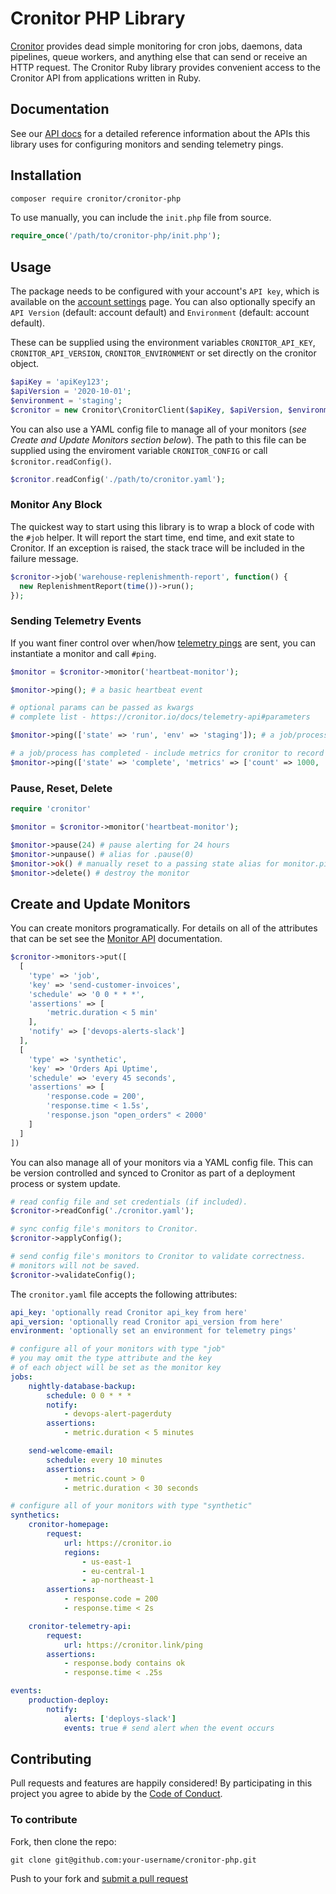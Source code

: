 # Cronitor PHP Library

[Cronitor](https://cronitor.io/) provides dead simple monitoring for cron jobs, daemons, data pipelines, queue workers, and anything else that can send or receive an HTTP request. The Cronitor Ruby library provides convenient access to the Cronitor API from applications written in Ruby.

## Documentation
See our [API docs](https://cronitor.io/docs/api) for a detailed reference information about the APIs this library uses for configuring monitors and sending telemetry pings.

## Installation

```bash
composer require cronitor/cronitor-php
```

To use manually, you can include the `init.php` file from source.

```php
require_once('/path/to/cronitor-php/init.php');
```

## Usage

The package needs to be configured with your account's `API key`, which is available on the [account settings](https://cronitor.io/settings) page. You can also optionally specify an `API Version` (default: account default) and `Environment` (default: account default).

These can be supplied using the environment variables `CRONITOR_API_KEY`, `CRONITOR_API_VERSION`, `CRONITOR_ENVIRONMENT` or set directly on the cronitor object.

```php
$apiKey = 'apiKey123';
$apiVersion = '2020-10-01';
$environment = 'staging';
$cronitor = new Cronitor\CronitorClient($apiKey, $apiVersion, $environment);
```

You can also use a YAML config file to manage all of your monitors (_see Create and Update Monitors section below_). The path to this file can be supplied using the enviroment variable `CRONITOR_CONFIG` or call `$cronitor.readConfig()`.

```php
$cronitor.readConfig('./path/to/cronitor.yaml');
```


### Monitor Any Block

The quickest way to start using this library is to wrap a block of code with the `#job` helper. It will report the start time, end time, and exit state to Cronitor. If an exception is raised, the stack trace will be included in the failure message.

```php
$cronitor->job('warehouse-replenishmenth-report', function() {
  new ReplenishmentReport(time())->run();
});
```

### Sending Telemetry Events

If you want finer control over when/how [telemetry pings](https://cronitor.io/docs/telemetry-api) are sent,
you can instantiate a monitor and call `#ping`.

```php
$monitor = $cronitor->monitor('heartbeat-monitor');

$monitor->ping(); # a basic heartbeat event

# optional params can be passed as kwargs
# complete list - https://cronitor.io/docs/telemetry-api#parameters

$monitor->ping(['state' => 'run', 'env' => 'staging']); # a job/process has started in a staging environment

# a job/process has completed - include metrics for cronitor to record
$monitor->ping(['state' => 'complete', 'metrics' => ['count' => 1000, 'error_count' => 17]);
```

### Pause, Reset, Delete

```php
require 'cronitor'

$monitor = $cronitor->monitor('heartbeat-monitor');

$monitor->pause(24) # pause alerting for 24 hours
$monitor->unpause() # alias for .pause(0)
$monitor->ok() # manually reset to a passing state alias for monitor.ping({state: ok})
$monitor->delete() # destroy the monitor
```

## Create and Update Monitors

You can create monitors programatically.
For details on all of the attributes that can be set see the [Monitor API](https://cronitor.io/docs/monitor-api) documentation.


```php
$cronitor->monitors->put([
  [
    'type' => 'job',
    'key' => 'send-customer-invoices',
    'schedule' => '0 0 * * *',
    'assertions' => [
        'metric.duration < 5 min'
    ],
    'notify' => ['devops-alerts-slack']
  ],
  [
    'type' => 'synthetic',
    'key' => 'Orders Api Uptime',
    'schedule' => 'every 45 seconds',
    'assertions' => [
        'response.code = 200',
        'response.time < 1.5s',
        'response.json "open_orders" < 2000'
    ]
  ]
])
```

You can also manage all of your monitors via a YAML config file.
This can be version controlled and synced to Cronitor as part of
a deployment process or system update.

```php
# read config file and set credentials (if included).
$cronitor->readConfig('./cronitor.yaml');

# sync config file's monitors to Cronitor.
$cronitor->applyConfig();

# send config file's monitors to Cronitor to validate correctness.
# monitors will not be saved.
$cronitor->validateConfig();
```


The `cronitor.yaml` file accepts the following attributes:

```yaml
api_key: 'optionally read Cronitor api_key from here'
api_version: 'optionally read Cronitor api_version from here'
environment: 'optionally set an environment for telemetry pings'

# configure all of your monitors with type "job"
# you may omit the type attribute and the key
# of each object will be set as the monitor key
jobs:
    nightly-database-backup:
        schedule: 0 0 * * *
        notify:
            - devops-alert-pagerduty
        assertions:
            - metric.duration < 5 minutes

    send-welcome-email:
        schedule: every 10 minutes
        assertions:
            - metric.count > 0
            - metric.duration < 30 seconds

# configure all of your monitors with type "synthetic"
synthetics:
    cronitor-homepage:
        request:
            url: https://cronitor.io
            regions:
                - us-east-1
                - eu-central-1
                - ap-northeast-1
        assertions:
            - response.code = 200
            - response.time < 2s

    cronitor-telemetry-api:
        request:
            url: https://cronitor.link/ping
        assertions:
            - response.body contains ok
            - response.time < .25s

events:
    production-deploy:
        notify:
            alerts: ['deploys-slack']
            events: true # send alert when the event occurs

```


## Contributing

Pull requests and features are happily considered! By participating in this project you agree to abide by the [Code of Conduct](http://contributor-covenant.org/version/2/0).

### To contribute

Fork, then clone the repo:

    git clone git@github.com:your-username/cronitor-php.git

Push to your fork and [submit a pull request]( https://github.com/cronitorio/cronitor-php/compare/)
